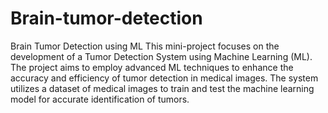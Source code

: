 # Brain-tumor-detection
Brain Tumor Detection using ML
This mini-project focuses on the development of a Tumor Detection System using Machine Learning (ML). The project aims to employ advanced ML techniques to enhance the accuracy and efficiency of tumor detection in medical images. The system utilizes a dataset of medical images to train and test the machine learning model for accurate identification of tumors.
